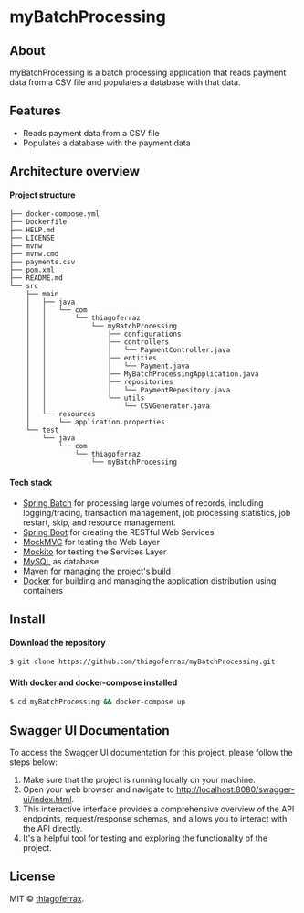 # myBatchProcessing

## About

myBatchProcessing is a batch processing application that reads payment data from a CSV file and populates a database with that data.

## Features

- Reads payment data from a CSV file
- Populates a database with the payment data

## Architecture overview

#### Project structure

```
├── docker-compose.yml
├── Dockerfile
├── HELP.md
├── LICENSE
├── mvnw
├── mvnw.cmd
├── payments.csv
├── pom.xml
├── README.md
└── src
    ├── main
    │   ├── java
    │   │   └── com
    │   │       └── thiagoferraz
    │   │           └── myBatchProcessing
    │   │               ├── configurations
    │   │               ├── controllers
    │   │               │   └── PaymentController.java
    │   │               ├── entities
    │   │               │   └── Payment.java
    │   │               ├── MyBatchProcessingApplication.java
    │   │               ├── repositories
    │   │               │   └── PaymentRepository.java
    │   │               └── utils
    │   │                   └── CSVGenerator.java
    │   └── resources
    │       └── application.properties
    └── test
        └── java
            └── com
                └── thiagoferraz
                    └── myBatchProcessing
```

#### Tech stack

* [Spring Batch](https://spring.io/projects/spring-batch) for processing large volumes of records, including logging/tracing, transaction management, job processing statistics, job restart, skip, and resource management.
* [Spring Boot](http://spring.io/projects/spring-boot) for creating the RESTful Web Services
* [MockMVC](https://spring.io/guides/gs/testing-web/) for testing the Web Layer
* [Mockito](https://site.mockito.org/) for testing the Services Layer
* [MySQL](https://www.mysql.com/) as database
* [Maven](https://maven.apache.org/) for managing the project's build
* [Docker](https://www.docker.com/) for building and managing the application distribution using containers

## Install

#### Download the repository

```sh
$ git clone https://github.com/thiagoferrax/myBatchProcessing.git
```

#### With docker and docker-compose installed

```sh
$ cd myBatchProcessing && docker-compose up
```
## Swagger UI Documentation

To access the Swagger UI documentation for this project, please follow the steps below:

1. Make sure that the project is running locally on your machine.
2. Open your web browser and navigate to [http://localhost:8080/swagger-ui/index.html](http://localhost:8080/swagger-ui/index.html).
3. This interactive interface provides a comprehensive overview of the API endpoints, request/response schemas, and allows you to interact with the API directly.
4. It's a helpful tool for testing and exploring the functionality of the project.

## License

MIT © [thiagoferrax](https://github.com/thiagoferrax).
